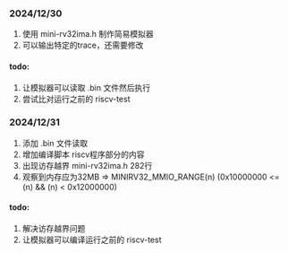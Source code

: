 ### 2024/12/30

1. 使用 mini-rv32ima.h 制作简易模拟器
2. 可以输出特定的trace，还需要修改

#### todo:

1. 让模拟器可以读取 .bin 文件然后执行
2. 尝试比对运行之前的 riscv-test

### 2024/12/31

1. 添加 .bin 文件读取
2. 增加编译脚本 riscv程序部分的内容
3. 出现访存越界 mini-rv32ima.h 282行
4. 观察到内存应为32MB => MINIRV32_MMIO_RANGE(n)  (0x10000000 <= (n) && (n) < 0x12000000)

#### todo:

1. 解决访存越界问题
2. 让模拟器可以编译运行之前的 riscv-test